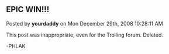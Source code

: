 ## EPIC WIN!!!
Posted by **yourdaddy** on Mon December 29th, 2008 10:28:11 AM

This post was inappropriate, even for the Trolling forum.  Deleted.

-PHLAK
